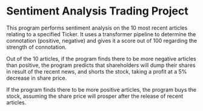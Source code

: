 # Sentiment Analysis Trading Project

This program performs sentiment analysis on the 10 most recent articles relating to a specified Ticker. It uses a transformer pipeline to determine the connotation (positive, negative) and gives it a score out of 100 regarding the strength of connotation. 

Out of the 10 articles, if the program finds there to be more negative articles than positive, the program predicts that shareholders will dump their shares in result of the recent news, and shorts the stock, taking a profit at a 5% decrease in share price.

If the program finds there to be more positive articles, the program buys the stock, assuming the share price will prosper after the release of recent articles. 
